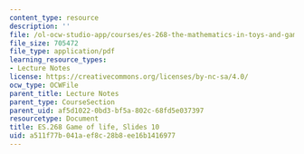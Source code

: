 ```yaml
---
content_type: resource
description: ''
file: /ol-ocw-studio-app/courses/es-268-the-mathematics-in-toys-and-games-spring-2010/a511f77b041aef8c28b8ee16b1416977_MITES_268S10_ses10_slides2.pdf
file_size: 705472
file_type: application/pdf
learning_resource_types:
- Lecture Notes
license: https://creativecommons.org/licenses/by-nc-sa/4.0/
ocw_type: OCWFile
parent_title: Lecture Notes
parent_type: CourseSection
parent_uid: af5d1022-0bd3-bf5a-802c-68fd5e037397
resourcetype: Document
title: ES.268 Game of life, Slides 10
uid: a511f77b-041a-ef8c-28b8-ee16b1416977
---
```


